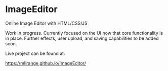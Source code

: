 # ImageEditor
Online Image Editor with HTML/CSS/JS

Work in progress. Currently focused on the UI now that core functionality is in place.
Further effects, user upload, and saving capabilities to be added soon.

Live project can be found at:

https://mlirange.github.io/ImageEditor/
